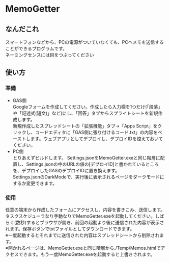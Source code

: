 # MemoGetter
## なんだこれ
スマートフォンなどから、PCの電源がついていなくても、PCへメモを送信することができるプログラムです。  
ネーミングセンスには目をつぶってください

## 使い方
### 準備
- GAS側  
Googleフォームを作成してください。作成したら入力欄を1つだけ(「段落」や「記述式(短文)」など)にし、「回答」タブからスプライトシートを新規作成します。  
新規作成したスプレッドシートの「拡張機能」タブ→「Apps Script」をクリックし、コードエディタに「GAS側に張り付けるコード.txt」の内容をペーストします。ウェブアプリとしてデプロイし、デプロイIDを控えておいてください。  
- PC側  
とりあえずビルドします。
Settings.jsonをMemoGetter.exeと同じ階層に配置し、Settings.jsonの中のURLの値の[デプロイID]と書かれているところを、デプロイしたGASのデプロイIDに置き換えます。  
Settings.jsonのDarkModeで、実行後に表示されるページをダークモードにするか変更できます。  
### 使用
任意の端末から作成したフォームにアクセスし、内容を書きこみ、送信します。  
タスクスケジューラなり手動なりでMemoGetter.exeを起動してください。しばらく(数秒)するとブラウザが開き、前回の起動より後に送信された内容が表示されます。保存ボタンでtxtファイルとしてダウンロードできます。  
※一度起動するとそれまでに送信された内容はスプレッドシートから削除されます。  
※開かれるページは、MemoGetter.exeと同じ階層から./Temp/Memos.htmlでアクセスできます。もう一度MemoGetter.exeを起動すると上書きされます。
